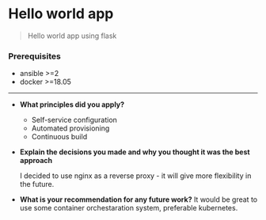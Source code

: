 # Hello world app

>Hello world app using flask

### Prerequisites
* ansible >=2
* docker >=18.05

---

 - **What principles did you apply?**
     + Self-service configuration
     + Automated provisioning
     + Continuous build
   
 - **Explain the decisions you made and why you thought it was the best approach**
     
     I decided to use nginx as a reverse proxy - it will give more flexibility in the future.
 
 - **What is your recommendation for any future work?**
     It would be great to use some container orchestaration system, preferable kubernetes.
